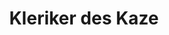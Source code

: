 ---
layout: home
title: Kleriker des Kaze
categories:
  - advclass
based_on:
  - Tempest Domain

---